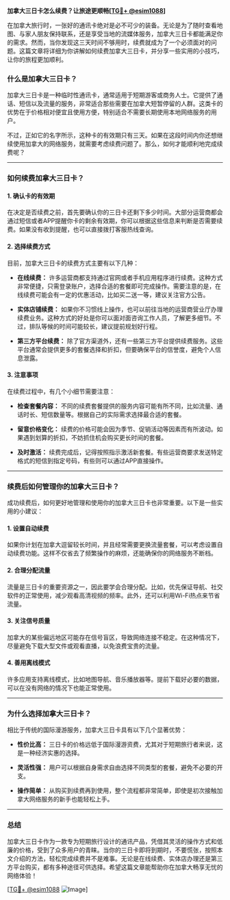 **加拿大三日卡怎么续费？让旅途更顺畅[[TG💪+ @esim1088](https://t.me/s/esim1088)]**

在加拿大旅行时，一张好的通讯卡绝对是必不可少的装备。无论是为了随时查看地图、与家人朋友保持联系，还是享受当地的流媒体服务，加拿大三日卡都能满足你的需求。然而，当你发现这三天时间不够用时，续费就成为了一个必须面对的问题。这篇文章将详细为你讲解如何续费加拿大三日卡，并分享一些实用的小技巧，让你的旅程更加顺利。

### **什么是加拿大三日卡？**

加拿大三日卡是一种临时性通讯卡，通常适用于短期游客或商务人士。它提供了通话、短信以及流量的服务，非常适合那些需要在加拿大短暂停留的人群。这类卡的优势在于价格相对便宜且使用方便，特别适合不需要长期使用本地网络服务的用户。

不过，正如它的名字所示，这种卡的有效期只有三天。如果在这段时间内你还想继续使用加拿大的网络服务，就需要考虑续费问题了。那么，如何才能顺利地完成续费呢？

---

### **如何续费加拿大三日卡？**

#### **1. 确认卡的有效期**
在决定是否续费之前，首先要确认你的三日卡还剩下多少时间。大部分运营商都会通过短信或者APP提醒你卡的剩余有效期，你可以根据这些信息来判断是否需要续费。如果没有收到提醒，也可以直接拨打客服热线查询。

#### **2. 选择续费方式**
目前，加拿大三日卡的续费方式主要有以下几种：

- **在线续费：** 许多运营商都支持通过官网或者手机应用程序进行续费。这种方式非常便捷，只需登录账户，选择合适的套餐即可完成操作。需要注意的是，在线续费可能会有一定的优惠活动，比如买二送一等，建议关注官方公告。
  
- **实体店铺续费：** 如果你不习惯线上操作，也可以前往当地的运营商营业厅办理续费业务。这种方式的好处是你可以面对面咨询工作人员，了解更多细节。不过，排队等候的时间可能较长，建议提前规划好行程。

- **第三方平台续费：** 除了官方渠道外，还有一些第三方平台提供续费服务。这些平台通常会提供更多的套餐选择和折扣，但要确保平台的信誉度，避免个人信息泄露。

#### **3. 注意事项**
在续费过程中，有几个小细节需要注意：

- **检查套餐内容：** 不同的续费套餐提供的服务内容可能有所不同，比如流量、通话时长、短信数量等。根据自己的实际需求选择最合适的套餐。
  
- **留意价格变化：** 续费的价格可能会因为季节、促销活动等因素而有所波动。如果遇到划算的折扣，不妨抓住机会购买更长时间的套餐。

- **及时激活：** 续费完成后，记得按照指示激活新套餐。有些运营商要求发送特定格式的短信到指定号码，有些则可以通过APP直接操作。

---

### **续费后如何管理你的加拿大三日卡？**

成功续费后，如何更好地管理和使用你的加拿大三日卡也非常重要。以下是一些实用的小建议：

#### **1. 设置自动续费**
如果你计划在加拿大逗留较长时间，并且经常需要更换流量套餐，可以考虑设置自动续费功能。这样不仅省去了频繁操作的麻烦，还能确保你的网络服务不断档。

#### **2. 合理分配流量**
流量是三日卡的重要资源之一，因此要学会合理分配。比如，优先保证导航、社交软件的正常使用，减少观看高清视频的频率。此外，还可以利用Wi-Fi热点来节省流量。

#### **3. 关注信号质量**
加拿大的某些偏远地区可能存在信号盲区，导致网络连接不稳定。在这种情况下，尽量避免下载大型文件或观看直播，以免浪费宝贵的流量。

#### **4. 善用离线模式**
许多应用支持离线模式，比如地图导航、音乐播放器等。提前下载好必要的数据，可以在没有网络的情况下也能正常使用。

---

### **为什么选择加拿大三日卡？**

相比于传统的国际漫游服务，加拿大三日卡具有以下几个显著优势：

- **性价比高：** 三日卡的价格远低于国际漫游资费，尤其对于短期旅行者来说，这是一种经济实惠的选择。
  
- **灵活性强：** 用户可以根据自身需求自由选择不同类型的套餐，避免不必要的开支。

- **操作简单：** 从购买到续费再到使用，整个流程都非常简单，即使是初次接触加拿大网络服务的新手也能轻松上手。

---

### **总结**

加拿大三日卡作为一款专为短期旅行设计的通讯产品，凭借其灵活的操作方式和低廉的价格，受到了众多用户的青睐。当你的三日卡即将到期时，不要慌张，按照本文介绍的方法，轻松完成续费并不是难事。无论是在线续费、实体店办理还是第三方平台购买，都有多种途径可供选择。希望这篇文章能帮助你在加拿大畅享无忧的网络体验！

[[TG💪+ @esim1088](https://t.me/s/esim1088) ![Image](https://i.postimg.cc/4NQfJmqS/Snipaste-2025-05-13-00-14-12.png)]
